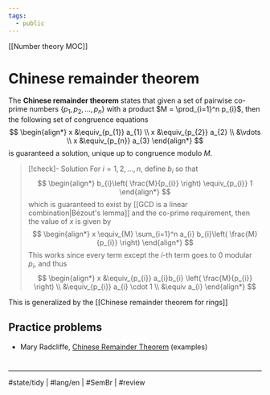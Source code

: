 ```yaml
---
tags:
  - public
---
```


[[Number theory MOC]]
# Chinese remainder theorem
The **Chinese remainder theorem** states 
that given a set of pairwise co-prime numbers $\{ p_{1},p_{2},\dots,p_{n} \}$
with a product $M = \prod_{i=1}^n p_{i}$,
then the following set of congruence equations
$$
\begin{align*}
x &\equiv_{p_{1}} a_{1} \\
x &\equiv_{p_{2}} a_{2} \\
&\vdots \\
x &\equiv_{p_{n}} a_{3}
\end{align*}
$$
is guaranteed a solution,
unique up to congruence modulo $M$.

> [!check]- Solution
> For $i=1,2,\dots,n$, define $b_{i}$ so that
> $$
> \begin{align*}
> b_{i}\left( \frac{M}{p_{i}} \right) \equiv_{p_{i}} 1
> \end{align*}
> $$
> which is guaranteed to exist by [[GCD is a linear combination|Bézout's lemma]] and the co-prime requirement,
> then the value of $x$ is given by
> $$
> \begin{align*}
> x \equiv_{M} \sum_{i=1}^n a_{i} b_{i}\left( \frac{M}{p_{i}} \right)
> \end{align*}
> $$
> This works since every term except the $i$-th term goes to $0$ modular $p_i$,
> and thus
> $$
> \begin{align*}
> x &\equiv_{p_{i}} a_{i}b_{i} \left( \frac{M}{p_{i}} \right) \\
> &\equiv_{p_{i}} a_{i} \cdot 1 \\
> &\equiv a_{i}
> \end{align*}
> $$

This is generalized by the [[Chinese remainder theorem for rings]]

## Practice problems
- Mary Radcliffe, [Chinese Remainder Theorem](https://www.math.cmu.edu/~mradclif/teaching/127S19/Notes/ChineseRemainderTheorem.pdf) (examples)

#
---
#state/tidy | #lang/en | #SemBr | #review
